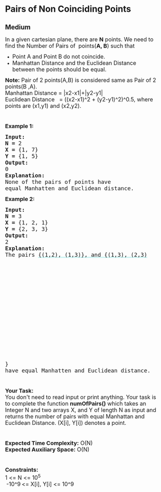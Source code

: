 # Pairs of Non Coinciding Points
## Medium 
<div class="problem-statement" style="user-select: auto;">
                <p style="user-select: auto;"></p><p style="user-select: auto;"><span style="font-size: 18px; user-select: auto;">In a given cartesian plane, there are <strong style="user-select: auto;">N</strong> points. We need to find the Number of Pairs of &nbsp;points(<strong style="user-select: auto;">A, B</strong>) such that</span></p>

<ul style="user-select: auto;">
	<li style="user-select: auto;"><span style="font-size: 18px; user-select: auto;">Point A and Point B do not coincide.</span></li>
	<li style="user-select: auto;"><span style="font-size: 18px; user-select: auto;">Manhattan Distance&nbsp;and the Euclidean Distance between the points should be equal.</span></li>
</ul>

<p style="user-select: auto;"><span style="font-size: 18px; user-select: auto;"><strong style="user-select: auto;">Note:</strong> Pair of 2 points(A,B) is considered same as Pair of 2 points(B ,A).<br style="user-select: auto;">
Manhattan Distance = |x2-x1|+|y2-y1|</span><br style="user-select: auto;">
<span style="font-size: 18px; user-select: auto;">Euclidean Distance &nbsp; = ((x2-x1)^2 + (y2-y1)^2)^0.5, where points are (x1,y1) and (x2,y2).</span></p>

<p style="user-select: auto;">&nbsp;</p>

<p style="user-select: auto;"><span style="font-size: 18px; user-select: auto;"><strong style="user-select: auto;">Example 1:</strong></span></p>

<pre style="user-select: auto;"><span style="font-size: 18px; user-select: auto;"><strong style="user-select: auto;">Input:</strong></span>
<span style="font-size: 18px; user-select: auto;"><strong style="user-select: auto;">N = </strong></span><span style="font-size: 18px; user-select: auto;">2</span>
<span style="font-size: 18px; user-select: auto;"><strong style="user-select: auto;">X = </strong>{1, 7}</span>
<span style="font-size: 18px; user-select: auto;"><strong style="user-select: auto;">Y = </strong>{1, 5}</span>
<span style="font-size: 18px; user-select: auto;"><strong style="user-select: auto;">Output:</strong></span>
<span style="font-size: 18px; user-select: auto;">0</span>
<span style="font-size: 18px; user-select: auto;"><strong style="user-select: auto;">Explanation:</strong></span>
<span style="font-size: 18px; user-select: auto;">None of the pairs of points have
equal Manhatten and Euclidean distance.</span></pre>

<p style="user-select: auto;"><span style="font-size: 18px; user-select: auto;"><strong style="user-select: auto;">Example 2:</strong></span></p>

<pre style="user-select: auto;"><span style="font-size: 18px; user-select: auto;"><strong style="user-select: auto;">Input:</strong></span>
<span style="font-size: 18px; user-select: auto;"><strong style="user-select: auto;">N = </strong></span><span style="font-size: 18px; user-select: auto;">3</span>
<span style="font-size: 18px; user-select: auto;"><strong style="user-select: auto;">X = </strong>{1, 2, 1}</span>
<span style="font-size: 18px; user-select: auto;"><strong style="user-select: auto;">Y = </strong>{2, 3, 3}</span>
<span style="font-size: 18px; user-select: auto;"><strong style="user-select: auto;">Output:</strong></span>
<span style="font-size: 18px; user-select: auto;">2</span>
<span style="font-size: 18px; user-select: auto;"><strong style="user-select: auto;">Explanation:</strong></span>
<span style="font-size: 18px; user-select: auto;">The pairs <lclighter data-id="lgt255432176" data-bundle-id="0" style="background-image: linear-gradient(transparent 0%, transparent calc(50% - 4px), rgb(204, 242, 241) calc(50% - 4px), rgb(204, 242, 241) 100%); transition: background-position 120ms ease-in-out 0s, padding 120ms ease-in-out 0s; background-size: 100% 200%; background-position: initial; user-select: auto; background-color: initial;">{(1,2), (1,3)}, and {(1,3), (2,3)</lclighter><div class="LinerThreadIcon LinerFirst" data-highlight-id="255432176" data-bundle-id="0" id="lgt255432176" style="background-image: url(&quot;https://gcpstorage.getliner.com/liner-service-bucket/user_photo_default/color-10/C.svg&quot;); user-select: auto;">
        <div class="LinerThreadIcon__dim" style="user-select: auto;"></div>
        <div class="LinerThreadIcon__mentioned" style="user-select: auto;">
          <div class="LinerThreadIcon__mentionedImg" style="user-select: auto;"></div>
        </div>
        <div class="LinerThreadIcon__onlyMe" style="user-select: auto;">
          <div class="LinerThreadIcon__onlyMeImg" style="user-select: auto;"></div>
        </div>
      </div>}
have equal Manhatten and Euclidean distance.</span></pre>

<p style="user-select: auto;">&nbsp;</p>

<p style="user-select: auto;"><span style="font-size: 18px; user-select: auto;"><strong style="user-select: auto;">Your Task:</strong><br style="user-select: auto;">
You don't need to read input or print anything. Your task is to complete the function <strong style="user-select: auto;">numOfPairs()</strong> which takes an Integer N and two arrays X, and Y of length N as input and returns the number of pairs with equal Manhattan and Euclidean Distance. (X[i], Y[i]) denotes a point.</span></p>

<p style="user-select: auto;">&nbsp;</p>

<p style="user-select: auto;"><span style="font-size: 18px; user-select: auto;"><strong style="user-select: auto;">Expected Time Complexity:</strong> O(N)<br style="user-select: auto;">
<strong style="user-select: auto;">Expected Auxiliary Space:</strong> O(N)</span></p>

<p style="user-select: auto;">&nbsp;</p>

<p style="user-select: auto;"><span style="font-size: 18px; user-select: auto;"><strong style="user-select: auto;">Constraints:</strong></span><br style="user-select: auto;">
<span style="font-size: 18px; user-select: auto;">1 &lt;= N &lt;= 10<sup style="user-select: auto;">5</sup></span><br style="user-select: auto;">
&nbsp;<span style="font-size: 18px; user-select: auto;">-10^9</span> <span style="font-size: 18px; user-select: auto;">&lt;= X[i], Y[i] &lt;= 10^9</span></p>
 <p style="user-select: auto;"></p>
            </div>